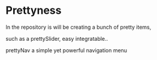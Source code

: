 # Prettyness
In the repository is will be creating a bunch of pretty items, 

such as a prettySlider, easy integratable.. 

prettyNav a simple yet powerful navigation menu
